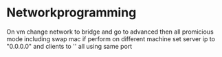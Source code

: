 # Networkprogramming
On vm change network to bridge and go to advanced then all promicious mode including swap mac
if perform on different machine set server ip to "0.0.0.0" and clients to '' all using same port
